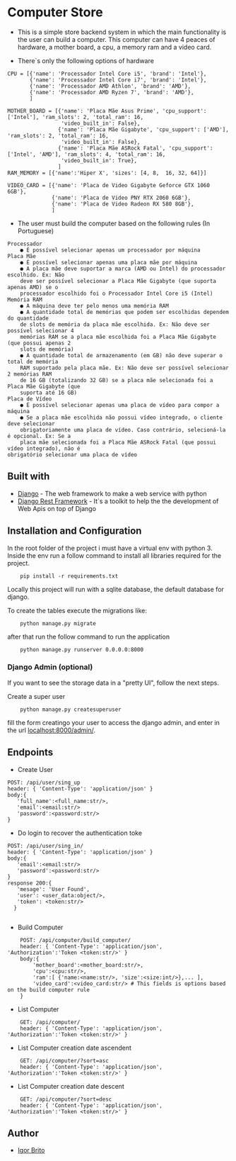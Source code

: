 # Computer Store

- This is a simple store backend system in which the main functionality is the user can build a computer. This computer can
have 4 peaces of hardware, a mother board, a cpu, a memory ram and a video card.

- There`s only the following options of hardware

```
CPU = [{'name': 'Processador Intel Core i5', 'brand': 'Intel'},
       {'name': 'Processador Intel Core i7', 'brand': 'Intel'},
       {'name': 'Processador AMD Athlon', 'brand': 'AMD'},
       {'name': 'Processador AMD Ryzen 7', 'brand': 'AMD'},
       ]

MOTHER_BOARD = [{'name': 'Placa Mãe Asus Prime', 'cpu_support': ['Intel'], 'ram_slots': 2, 'total_ram': 16,
                 'video_built_in': False},
                {'name': 'Placa Mãe Gigabyte', 'cpu_support': ['AMD'], 'ram_slots': 2, 'total_ram': 16,
                 'video_built_in': False},
                {'name': 'Placa Mãe ASRock Fatal', 'cpu_support': ['Intel', 'AMD'], 'ram_slots': 4, 'total_ram': 16,
                 'video_built_in': True},
                ]
RAM_MEMORY = [{'name':'Hiper X', 'sizes': [4, 8,  16, 32, 64]}]

VIDEO_CARD = [{'name': 'Placa de Video Gigabyte Geforce GTX 1060 6GB'},
              {'name': 'Placa de Video PNY RTX 2060 6GB'},
              {'name': 'Placa de Video Radeon RX 580 8GB'},
              ]

```

- The user must build the computer based on the following rules
(In Portuguese)
```
Processador
    ● É possível selecionar apenas um processador por máquina
Placa Mãe
    ● É possível selecionar apenas uma placa mãe por máquina
    ● A placa mãe deve suportar a marca (AMD ou Intel) do processador escolhido. Ex: Não
    deve ser possível selecionar a Placa Mãe Gigabyte (que suporta apenas AMD) se o
    processador escolhido foi o Processador Intel Core i5 (Intel)
Memória RAM
    ● A máquina deve ter pelo menos uma memória RAM
    ● A quantidade total de memórias que podem ser escolhidas dependem do quantidade
    de slots de memória da placa mãe escolhida. Ex: Não deve ser possível selecionar 4
    memórias RAM se a placa mãe escolhida foi a Placa Mãe Gigabyte (que possui apenas 2
    slots de memória)
    ● A quantidade total de armazenamento (em GB) não deve superar o total de memória
    RAM suportado pela placa mãe. Ex: Não deve ser possível selecionar 2 memórias RAM
    de 16 GB (totalizando 32 GB) se a placa mãe selecionada foi a Placa Mãe Gigabyte (que
    suporta até 16 GB)
Placa de Vídeo
    ● É possível selecionar apenas uma placa de vídeo para compor a máquina
    ● Se a placa mãe escolhida não possui vídeo integrado, o cliente deve selecionar
    obrigatoriamente uma placa de vídeo. Caso contrário, selecioná-la é opcional. Ex: Se a
    placa mãe selecionada foi a Placa Mãe ASRock Fatal (que possui vídeo integrado), não é
obrigatório selecionar uma placa de vídeo
```

## Built with
   - [Django](https://www.djangoproject.com/) - The web framework to make a web service with python
   - [Django Rest Framework](https://www.django-rest-framework.org/) - It`s a toolkit to help the the development of Web Apis on top of Django


## Installation and Configuration

In the root folder of the project i must have a virtual env with python 3.
Inside the env run a follow command to install all libraries required for the project.
```
    pip install -r requirements.txt
``` 

Locally this project will run with a sqlite database, the default database for django.

To create the tables execute the migrations like:

```
    python manage.py migrate
```

after that run the follow command to run the application

```
    python manage.py runserver 0.0.0.0:8000
```

### Django Admin (optional)
If you want to see the storage data in a "pretty UI", follow the next steps.

Create a super user
```
    python manage.py createsuperuser
```
fill the form creatingo your user to access the django admin, and enter in the url [localhost:8000/admin/](http://localhost:8000/admin/).


## Endpoints
 
 - Create User
 ```
 POST: /api/user/sing_up
 header: { 'Content-Type': 'application/json' }
 body:{
    'full_name':<full_name:str/>,
    'email':<email:str/>
    'password':<password:str/>
 }

```

- Do login to recover the authentication toke
 ```
 POST: /api/user/sing_in/
 header: { 'Content-Type': 'application/json' }
 body:{
    'email':<email:str/>
    'password':<password:str/>
 }
 response 200:{
    'mesage': 'User Found', 
    'user': <user_data:object/>,                    
    'token': <token:str/>
   }
    
```

- Build Computer
```
    POST: /api/computer/build_computer/
    header: { 'Content-Type': 'application/json', 'Authorization':'Token <token:str/>' }
    body:{
        'mother_board':<mother_board:str/>,
        'cpu':<cpu:str/>,
        'ram':[ {'name:<name:str/>, 'size':<size:int/>},... ],
        'video_card':<video_card:str/> # This fields is options based on the build computer rule
    }
```

- List Computer
```
    GET: /api/computer/
    header: { 'Content-Type': 'application/json', 'Authorization':'Token <token:str/>' }
```

- List Computer creation date ascendent
```
    GET: /api/computer/?sort=asc
    header: { 'Content-Type': 'application/json', 'Authorization':'Token <token:str/>' }
```

- List Computer creation date descent
```
    GET: /api/computer/?sort=desc
    header: { 'Content-Type': 'application/json', 'Authorization':'Token <token:str/>' }
```

## Author
   - [Igor Brito](https://www.linkedin.com/in/igor-brito-916a60b1/)